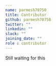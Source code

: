 ```yaml
---
name: parmesh70750
title: Contributor
github: parmesh70750
twitter: ""
linkedin: ""
slack: ""
joining_date: ""
role : contributor
---
```


Still waiting for this
